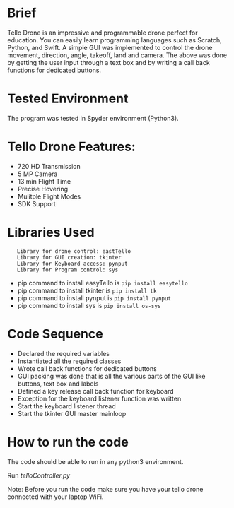 # Brief
Tello Drone is an impressive and programmable drone perfect for education. You can easily learn programming languages such as Scratch, Python, and Swift. A simple GUI was implemented to control the drone movement, direction, angle, takeoff, land and camera. The above was done by getting the user input through a text box and by writing a call back functions for dedicated buttons. 

# Tested Environment
The program was tested in Spyder environment (Python3).

# Tello Drone Features: 
- 720 HD Transmission
- 5 MP Camera 
- 13 min Flight Time
- Precise Hovering
- Mulitple Flight Modes 
- SDK Support

# Libraries Used

```
   Library for drone control: eastTello
   Library for GUI creation: tkinter
   Library for Keyboard access: pynput
   Library for Program control: sys
```  
- pip command to install easyTello is `pip install easytello`
- pip command to install tkinter is `pip install tk`
- pip command to install pynput is `pip install pynput`
- pip command to install sys is `pip install os-sys`

# Code Sequence
- Declared the required variables
- Instantiated all the required classes
- Wrote call back functions for dedicated buttons
- GUI packing was done that is all the various parts of the GUI like buttons, text box and labels 
- Defined a key release call back function for keyboard
- Exception for the keyboard listener function was written
- Start the keyboard listener thread
- Start the tkinter GUI master mainloop

# How to run the code
The code should be able to run in any python3 environment. 

Run *telloController.py*

Note: Before you run the code make sure you have your tello drone connected with your laptop WiFi. 
